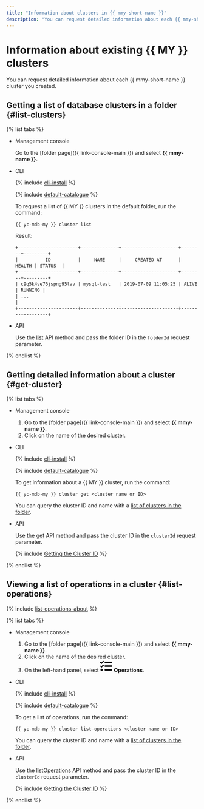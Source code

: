 ```yaml
---
title: "Information about clusters in {{ mmy-short-name }}"
description: "You can request detailed information about each {{ mmy-short-name }} cluster you create. To get a list of database clusters in a directory, go to the directory page and select the {{ mmy-name }} service."
---
```


# Information about existing {{ MY }} clusters

You can request detailed information about each {{ mmy-short-name }} cluster you created.


## Getting a list of database clusters in a folder {#list-clusters}

{% list tabs %}

- Management console

   Go to the [folder page]({{ link-console-main }}) and select **{{ mmy-name }}**.

- CLI

   {% include [cli-install](../../_includes/cli-install.md) %}

   {% include [default-catalogue](../../_includes/default-catalogue.md) %}

   To request a list of {{ MY }} clusters in the default folder, run the command:

   ```
   {{ yc-mdb-my }} cluster list
   ```

   Result:

   ```
   +----------------------+--------------+---------------------+--------+---------+
   |          ID          |     NAME     |     CREATED AT      | HEALTH | STATUS  |
   +----------------------+--------------+---------------------+--------+---------+
   | c9q5k4ve76jspng95lav | mysql-test   | 2019-07-09 11:05:25 | ALIVE  | RUNNING |
   | ...                                                                          |
   +----------------------+--------------+---------------------+--------+---------+
   ```

- API

   Use the [list](../api-ref/Cluster/list.md) API method and pass the folder ID in the `folderId` request parameter.

{% endlist %}


## Getting detailed information about a cluster {#get-cluster}

{% list tabs %}

- Management console

   1. Go to the [folder page]({{ link-console-main }}) and select **{{ mmy-name }}**.
   1. Click on the name of the desired cluster.

- CLI

   {% include [cli-install](../../_includes/cli-install.md) %}

   {% include [default-catalogue](../../_includes/default-catalogue.md) %}

   To get information about a {{ MY }} cluster, run the command:

   ```
   {{ yc-mdb-my }} cluster get <cluster name or ID>
   ```

   You can query the cluster ID and name with a [list of clusters in the folder](#list-clusters).

- API

   Use the [get](../api-ref/Cluster/get.md) API method and pass the cluster ID in the `clusterId` request parameter.

  {% include [Getting the Cluster ID](../../_includes/mdb/mmy/note-api-get-cluster-id.md) %}

{% endlist %}

## Viewing a list of operations in a cluster {#list-operations}

{% include [list-operations-about](../../_includes/mdb/list-operations-about.md) %}

{% list tabs %}

- Management console

   1. Go to the [folder page]({{ link-console-main }}) and select **{{ mmy-name }}**.
   1. Click on the name of the desired cluster.
   1. On the left-hand panel, select ![image](../../_assets/mdb/operations.svg) **Operations**.

- CLI

   {% include [cli-install](../../_includes/cli-install.md) %}

   {% include [default-catalogue](../../_includes/default-catalogue.md) %}

   To get a list of operations, run the command:

   ```
   {{ yc-mdb-my }} cluster list-operations <cluster name or ID>
   ```

   You can query the cluster ID and name with a [list of clusters in the folder](#list-clusters).

- API

   Use the [listOperations](../api-ref/Cluster/listOperations.md) API method and pass the cluster ID in the `clusterId` request parameter.

  {% include [Getting the Cluster ID](../../_includes/mdb/mmy/note-api-get-cluster-id.md) %}

{% endlist %}
